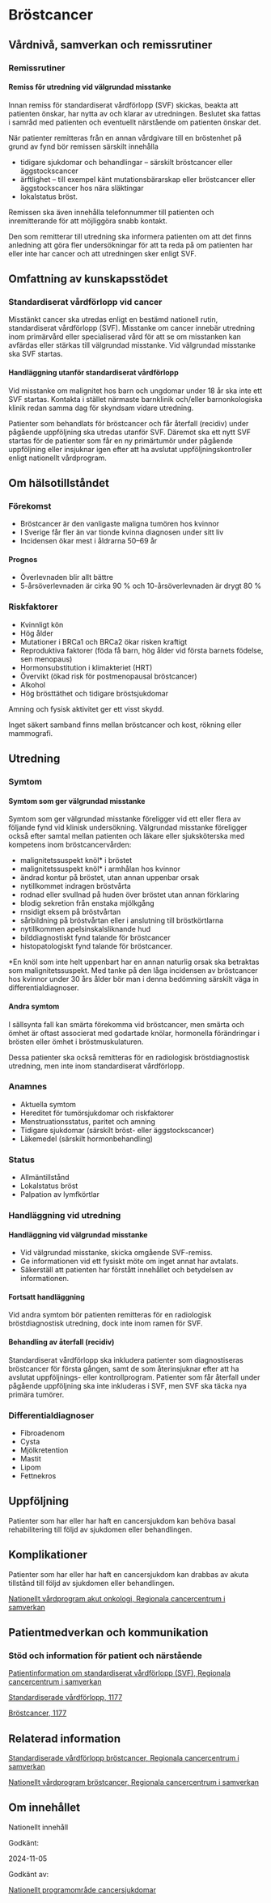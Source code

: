 Bröstcancer
===========

Vårdnivå, samverkan och remissrutiner
-------------------------------------

### Remissrutiner

#### Remiss för utredning vid välgrundad misstanke

Innan remiss för standardiserat vårdförlopp (SVF) skickas, beakta att patienten önskar, har nytta av och klarar av utredningen. Beslutet ska fattas i samråd med patienten och eventuellt närstående om patienten önskar det.

När patienter remitteras från en annan vårdgivare till en bröstenhet på grund av fynd bör remissen särskilt innehålla

*   tidigare sjukdomar och behandlingar – särskilt bröstcancer eller äggstockscancer
*   ärftlighet – till exempel känt mutationsbärarskap eller bröstcancer eller äggstockscancer hos nära släktingar
*   lokalstatus bröst.

Remissen ska även innehålla telefonnummer till patienten och inremitterande för att möjliggöra snabb kontakt.

Den som remitterar till utredning ska informera patienten om att det finns anledning att göra fler undersökningar för att ta reda på om patienten har eller inte har cancer och att utredningen sker enligt SVF.

Omfattning av kunskapsstödet
----------------------------

### Standardiserat vårdförlopp vid cancer

Misstänkt cancer ska utredas enligt en bestämd nationell rutin, standardiserat vårdförlopp (SVF). Misstanke om cancer innebär utredning inom primärvård eller specialiserad vård för att se om misstanken kan avfärdas eller stärkas till välgrundad misstanke. Vid välgrundad misstanke ska SVF startas.

#### Handläggning utanför standardiserat vårdförlopp

Vid misstanke om malignitet hos barn och ungdomar under 18 år ska inte ett SVF startas. Kontakta i stället närmaste barnklinik och/eller barnonkologiska klinik redan samma dag för skyndsam vidare utredning.

Patienter som behandlats för bröstcancer och får återfall (recidiv) under pågående uppföljning ska utredas utanför SVF. Däremot ska ett nytt SVF startas för de patienter som får en ny primärtumör under pågående uppföljning eller insjuknar igen efter att ha avslutat uppföljningskontroller enligt nationellt vårdprogram.

Om hälsotillståndet
-------------------

### Förekomst

*   Bröstcancer är den vanligaste maligna tumören hos kvinnor
*   I Sverige får fler än var tionde kvinna diagnosen under sitt liv
*   Incidensen ökar mest i åldrarna 50–69 år

#### Prognos

*   Överlevnaden blir allt bättre
*   5-årsöverlevnaden är cirka 90 % och 10-årsöverlevnaden är drygt 80 %

### Riskfaktorer

*   Kvinnligt kön
*   Hög ålder
*   Mutationer i BRCa1 och BRCa2 ökar risken kraftigt
*   Reproduktiva faktorer (föda få barn, hög ålder vid första barnets födelse, sen menopaus)
*   Hormonsubstitution i klimakteriet (HRT)
*   Övervikt (ökad risk för postmenopausal bröstcancer)
*   Alkohol
*   Hög brösttäthet och tidigare bröstsjukdomar 

Amning och fysisk aktivitet ger ett visst skydd.

Inget säkert samband finns mellan bröstcancer och kost, rökning eller mammografi.

Utredning
---------

### Symtom

#### Symtom som ger välgrundad misstanke

Symtom som ger välgrundad misstanke föreligger vid ett eller flera av följande fynd vid klinisk undersökning. Välgrundad misstanke föreligger också efter samtal mellan patienten och läkare eller sjuksköterska med kompetens inom bröstcancervården:

*   malignitetssuspekt knöl\* i bröstet
*   malignitetssuspekt knöl\* i armhålan hos kvinnor
*   ändrad kontur på bröstet, utan annan uppenbar orsak
*   nytillkommet indragen bröstvårta
*   rodnad eller svullnad på huden över bröstet utan annan förklaring
*   blodig sekretion från enstaka mjölkgång
*   rnsidigt eksem på bröstvårtan
*   sårbildning på bröstvårtan eller i anslutning till bröstkörtlarna
*   nytillkommen apelsinskalsliknande hud
*   bilddiagnostiskt fynd talande för bröstcancer
*   histopatologiskt fynd talande för bröstcancer.

\*En knöl som inte helt uppenbart har en annan naturlig orsak ska betraktas som malignitetssuspekt. Med tanke på den låga incidensen av bröstcancer hos kvinnor under 30 års ålder bör man i denna bedömning särskilt väga in differentialdiagnoser.

#### Andra symtom

I sällsynta fall kan smärta förekomma vid bröstcancer, men smärta och ömhet är oftast associerat med godartade knölar, hormonella förändringar i brösten eller ömhet i bröstmuskulaturen.

Dessa patienter ska också remitteras för en radiologisk bröstdiagnostisk utredning, men inte inom standardiserat vårdförlopp.

### Anamnes

*   Aktuella symtom
*   Hereditet för tumörsjukdomar och riskfaktorer
*   Menstruationsstatus, paritet och amning
*   Tidigare sjukdomar (särskilt bröst- eller äggstockscancer)
*   Läkemedel (särskilt hormonbehandling)

### Status

*   Allmäntillstånd
*   Lokalstatus bröst
*   Palpation av lymfkörtlar

### Handläggning vid utredning

#### Handläggning vid välgrundad misstanke

*   Vid välgrundad misstanke, skicka omgående SVF-remiss.
*   Ge informationen vid ett fysiskt möte om inget annat har avtalats.
*   Säkerställ att patienten har förstått innehållet och betydelsen av informationen.

#### Fortsatt handläggning

Vid andra symtom bör patienten remitteras för en radiologisk bröstdiagnostisk utredning, dock inte inom ramen för SVF.

#### Behandling av återfall (recidiv)

Standardiserat vårdförlopp ska inkludera patienter som diagnostiseras bröstcancer för första gången, samt de som återinsjuknar efter att ha avslutat uppföljnings- eller kontrollprogram. Patienter som får återfall under pågående uppföljning ska inte inkluderas i SVF, men SVF ska täcka nya primära tumörer.

### Differentialdiagnoser

*   Fibroadenom
*   Cysta
*   Mjölkretention
*   Mastit
*   Lipom
*   Fettnekros

Uppföljning
-----------

Patienter som har eller har haft en cancersjukdom kan behöva basal rehabilitering till följd av sjukdomen eller behandlingen.

Komplikationer
--------------

Patienter som har eller har haft en cancersjukdom kan drabbas av akuta tillstånd till följd av sjukdomen eller behandlingen.

[Nationellt vårdprogram akut onkologi, Regionala cancercentrum i samverkan](https://cancercentrum.se/samverkan/cancerdiagnoser/overgripande-kunskapsstod/nationellt-vardprogram-akut-onkologi)

Patientmedverkan och kommunikation
----------------------------------

### Stöd och information för patient och närstående

[Patientinformation om standardiserat vårdförlopp (SVF), Regionala cancercentrum i samverkan](https://cancercentrum.se/samverkan/vara-uppdrag/kunskapsstyrning/vardforlopp/patientinformation/)

[Standardiserade vårdförlopp, 1177](https://www.1177.se/sa-fungerar-varden/lagar-och-bestammelser/att-fa-vard-enligt-ett-vardforlopp/)

[Bröstcancer, 1177](https://www.1177.se/sjukdomar--besvar/cancer/cancerformer/brostcancer/)

Relaterad information
---------------------

[Standardiserade vårdförlopp bröstcancer, Regionala cancercentrum i samverkan](https://kunskapsbanken.cancercentrum.se/diagnoser/brostcancer/vardforlopp/)

[Nationellt vårdprogram bröstcancer, Regionala cancercentrum i samverkan](https://kunskapsbanken.cancercentrum.se/diagnoser/brostcancer/vardprogram/)

Om innehållet
-------------

Nationellt innehåll

Godkänt:

2024-11-05

Godkänt av:

[Nationellt programområde cancersjukdomar](https://kunskapsstyrningvard.se/kunskapsstyrningvard/programomradenochsamverkansgrupper/nationellaprogramomraden/npocancersjukdomar.56426.html)
